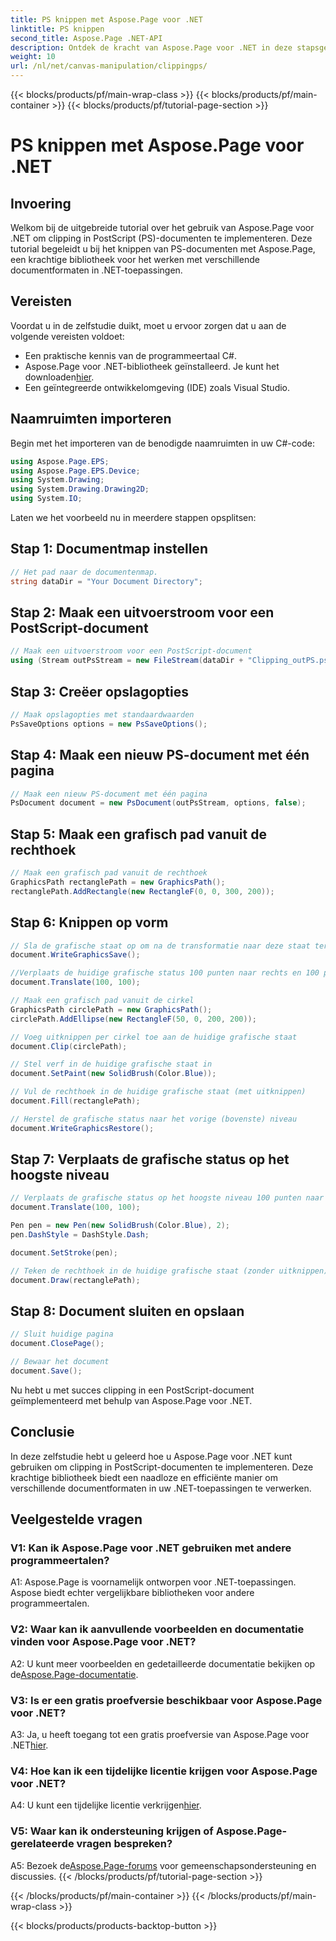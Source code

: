 ```yaml
---
title: PS knippen met Aspose.Page voor .NET
linktitle: PS knippen
second_title: Aspose.Page .NET-API
description: Ontdek de kracht van Aspose.Page voor .NET in deze stapsgewijze zelfstudie over het knippen van PostScript-documenten. Leer hoe u moeiteloos uw documentverwerkingsmogelijkheden kunt verbeteren.
weight: 10
url: /nl/net/canvas-manipulation/clippingps/
---
```


{{< blocks/products/pf/main-wrap-class >}}
{{< blocks/products/pf/main-container >}}
{{< blocks/products/pf/tutorial-page-section >}}

# PS knippen met Aspose.Page voor .NET

## Invoering

Welkom bij de uitgebreide tutorial over het gebruik van Aspose.Page voor .NET om clipping in PostScript (PS)-documenten te implementeren. Deze tutorial begeleidt u bij het knippen van PS-documenten met Aspose.Page, een krachtige bibliotheek voor het werken met verschillende documentformaten in .NET-toepassingen.

## Vereisten

Voordat u in de zelfstudie duikt, moet u ervoor zorgen dat u aan de volgende vereisten voldoet:

- Een praktische kennis van de programmeertaal C#.
-  Aspose.Page voor .NET-bibliotheek geïnstalleerd. Je kunt het downloaden[hier](https://releases.aspose.com/page/net/).
- Een geïntegreerde ontwikkelomgeving (IDE) zoals Visual Studio.

## Naamruimten importeren

Begin met het importeren van de benodigde naamruimten in uw C#-code:

```csharp
using Aspose.Page.EPS;
using Aspose.Page.EPS.Device;
using System.Drawing;
using System.Drawing.Drawing2D;
using System.IO;
```

Laten we het voorbeeld nu in meerdere stappen opsplitsen:

## Stap 1: Documentmap instellen

```csharp
// Het pad naar de documentenmap.
string dataDir = "Your Document Directory";
```

## Stap 2: Maak een uitvoerstroom voor een PostScript-document

```csharp
// Maak een uitvoerstroom voor een PostScript-document
using (Stream outPsStream = new FileStream(dataDir + "Clipping_outPS.ps", FileMode.Create))
```

## Stap 3: Creëer opslagopties

```csharp
// Maak opslagopties met standaardwaarden
PsSaveOptions options = new PsSaveOptions();
```

## Stap 4: Maak een nieuw PS-document met één pagina

```csharp
// Maak een nieuw PS-document met één pagina
PsDocument document = new PsDocument(outPsStream, options, false);
```

## Stap 5: Maak een grafisch pad vanuit de rechthoek

```csharp
// Maak een grafisch pad vanuit de rechthoek
GraphicsPath rectanglePath = new GraphicsPath();
rectanglePath.AddRectangle(new RectangleF(0, 0, 300, 200));
```

## Stap 6: Knippen op vorm

```csharp
// Sla de grafische staat op om na de transformatie naar deze staat terug te keren
document.WriteGraphicsSave();

//Verplaats de huidige grafische status 100 punten naar rechts en 100 punten naar beneden.
document.Translate(100, 100);

// Maak een grafisch pad vanuit de cirkel
GraphicsPath circlePath = new GraphicsPath();
circlePath.AddEllipse(new RectangleF(50, 0, 200, 200));

// Voeg uitknippen per cirkel toe aan de huidige grafische staat
document.Clip(circlePath);

// Stel verf in de huidige grafische staat in
document.SetPaint(new SolidBrush(Color.Blue));

// Vul de rechthoek in de huidige grafische staat (met uitknippen)
document.Fill(rectanglePath);

// Herstel de grafische status naar het vorige (bovenste) niveau
document.WriteGraphicsRestore();
```

## Stap 7: Verplaats de grafische status op het hoogste niveau

```csharp
// Verplaats de grafische status op het hoogste niveau 100 punten naar rechts en 100 punten naar beneden.
document.Translate(100, 100);

Pen pen = new Pen(new SolidBrush(Color.Blue), 2);
pen.DashStyle = DashStyle.Dash;

document.SetStroke(pen);

// Teken de rechthoek in de huidige grafische staat (zonder uitknippen) boven de uitgeknipte rechthoek
document.Draw(rectanglePath);
```

## Stap 8: Document sluiten en opslaan

```csharp
// Sluit huidige pagina
document.ClosePage();

// Bewaar het document
document.Save();
```

Nu hebt u met succes clipping in een PostScript-document geïmplementeerd met behulp van Aspose.Page voor .NET.

## Conclusie

In deze zelfstudie hebt u geleerd hoe u Aspose.Page voor .NET kunt gebruiken om clipping in PostScript-documenten te implementeren. Deze krachtige bibliotheek biedt een naadloze en efficiënte manier om verschillende documentformaten in uw .NET-toepassingen te verwerken.

## Veelgestelde vragen

### V1: Kan ik Aspose.Page voor .NET gebruiken met andere programmeertalen?

A1: Aspose.Page is voornamelijk ontworpen voor .NET-toepassingen. Aspose biedt echter vergelijkbare bibliotheken voor andere programmeertalen.

### V2: Waar kan ik aanvullende voorbeelden en documentatie vinden voor Aspose.Page voor .NET?

 A2: U kunt meer voorbeelden en gedetailleerde documentatie bekijken op de[Aspose.Page-documentatie](https://reference.aspose.com/page/net/).

### V3: Is er een gratis proefversie beschikbaar voor Aspose.Page voor .NET?

 A3: Ja, u heeft toegang tot een gratis proefversie van Aspose.Page voor .NET[hier](https://releases.aspose.com/).

### V4: Hoe kan ik een tijdelijke licentie krijgen voor Aspose.Page voor .NET?

 A4: U kunt een tijdelijke licentie verkrijgen[hier](https://purchase.aspose.com/temporary-license/).

### V5: Waar kan ik ondersteuning krijgen of Aspose.Page-gerelateerde vragen bespreken?

 A5: Bezoek de[Aspose.Page-forums](https://forum.aspose.com/c/page/39) voor gemeenschapsondersteuning en discussies.
{{< /blocks/products/pf/tutorial-page-section >}}

{{< /blocks/products/pf/main-container >}}
{{< /blocks/products/pf/main-wrap-class >}}

{{< blocks/products/products-backtop-button >}}
